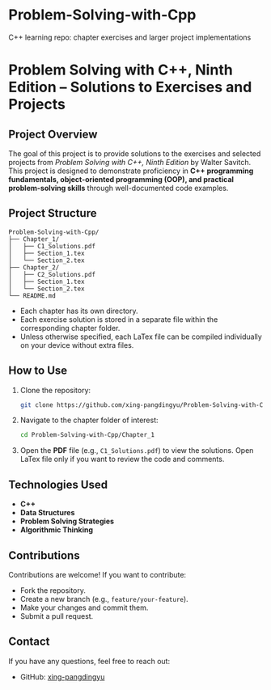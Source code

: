 # Problem-Solving-with-Cpp
C++ learning repo: chapter exercises and larger project implementations


# Problem Solving with C++, Ninth Edition – Solutions to Exercises and Projects

## Project Overview

The goal of this project is to provide solutions to the exercises and selected projects from *Problem Solving with C++, Ninth Edition* by Walter Savitch.  
This project is designed to demonstrate proficiency in **C++ programming fundamentals, object-oriented programming (OOP), and practical problem-solving skills** through well-documented code examples.

## Project Structure

```
Problem-Solving-with-Cpp/
├── Chapter_1/
│   ├── C1_Solutions.pdf
│   ├── Section_1.tex
│   └── Section_2.tex
├── Chapter_2/
│   ├── C2_Solutions.pdf
│   ├── Section_1.tex
│   └── Section_2.tex
└── README.md
```

* Each chapter has its own directory.
* Each exercise solution is stored in a separate file within the corresponding chapter folder.
* Unless otherwise specified, each LaTex file can be compiled individually on your device without extra files.

## How to Use

1. Clone the repository:

   ```bash
   git clone https://github.com/xing-pangdingyu/Problem-Solving-with-Cpp.git
   ```
2. Navigate to the chapter folder of interest:

   ```bash
   cd Problem-Solving-with-Cpp/Chapter_1
   ```
3. Open the **PDF** file (e.g., `C1_Solutions.pdf`) to view the solutions. Open LaTex file only if you want to review the code and comments.

## Technologies Used

* **C++**
* **Data Structures**
* **Problem Solving Strategies**
* **Algorithmic Thinking**

## Contributions

Contributions are welcome! If you want to contribute:

* Fork the repository.
* Create a new branch (e.g., `feature/your-feature`).
* Make your changes and commit them.
* Submit a pull request.

## Contact

If you have any questions, feel free to reach out:

* GitHub: [xing-pangdingyu](https://github.com/xing-pangdingyu)

